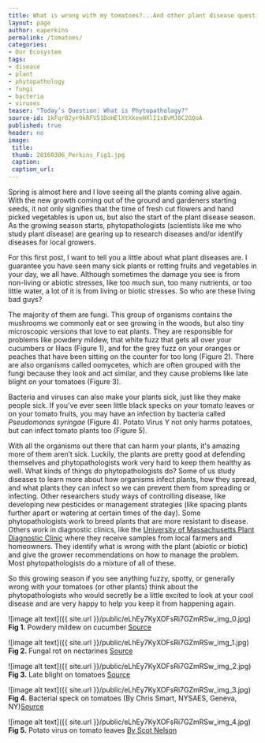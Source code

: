 ```yaml
---
title: What is wrong with my tomatoes?...And other plant disease questions
layout: page
author: eaperkins
permalink: /tomatoes/
categories:
- Our Ecosystem
tags:
- disease
- plant
- phytopathology
- fungi
- bacteria
- viruses
teaser: "Today’s Question: What is Phytopathology?"
source-id: 1kFqr82yr9kRFV51DoHElXtXkeeHXlI1xBvMJOC2GQoA
published: true
header: no
image:
 title:
 thumb: 20160306_Perkins_Fig1.jpg
 caption:
 caption_url: 
---
```

Spring is almost here and I love seeing all the plants coming alive again.  With the new growth coming out of the ground and gardeners starting seeds, it not only signifies that the time of fresh cut flowers and hand picked vegetables is upon us, but also the start of the plant disease season.  As the growing season starts, phytopathologists (scientists like me who study plant disease) are gearing up to research diseases and/or identify diseases for local growers.

For this first post, I want to tell you a little about what plant diseases are.  I guarantee you have seen many sick plants or rotting fruits and vegetables in your day, we all have.  Although sometimes the damage you see is from non-living or abiotic stresses, like too much sun, too many nutrients, or too little water, a lot of it is from living or biotic stresses.  So who are these living bad guys?

The majority of them are fungi.  This group of organisms contains the mushrooms we commonly eat or see growing in the woods, but also tiny microscopic versions that love to eat plants.  They are responsible for problems like powdery mildew, that white fuzz that gets all over your cucumbers or lilacs (Figure 1), and for the grey fuzz on your oranges or peaches that have been sitting on the counter for too long (Figure 2).  There are also organisms called oomycetes, which are often grouped with the fungi because they look and act similar, and they cause problems like late blight on your tomatoes (Figure 3).  

Bacteria and viruses can also make your plants sick, just like they make people sick.  If you've ever seen little black specks on your tomato leaves or on your tomato fruits, you may have an infection by bacteria called *Pseudomonas syringae* (Figure 4).  Potato Virus Y not only harms potatoes, but can infect tomato plants too (Figure 5).  

With all the organisms out there that can harm your plants, it's amazing more of them aren’t sick.  Luckily, the plants are pretty good at defending themselves and phytopathologists work very hard to keep them healthy as well.  What kinds of things do phytopathologists do? Some of us study diseases to learn more about how organisms infect plants, how they spread, and what plants they can infect so we can prevent them from spreading or infecting.  Other researchers study ways of controlling disease, like developing new pesticides or management strategies (like spacing plants further apart or watering at certain times of the day).   Some phytopathologists work to breed plants that are more resistant to disease.  Others work in diagnostic clinics, like the [University of Massachusetts Plant Diagnostic Clinic](https://ag.umass.edu/diagnostics) where they receive samples from local farmers and homeowners.  They identify what is wrong with the plant (abiotic or biotic) and give the grower recommendations on how to manage the problem.  Most phytopathologists do a mixture of all of these.

So this growing season if you see anything fuzzy, spotty, or generally wrong with your tomatoes (or other plants) think about the phytopathologists who would secretly be a little excited to look at your cool disease and are very happy to help you keep it from happening again.

![image alt text]({{ site.url }}/public/eLhEy7KyXOFsRi7GZmRSw_img_0.jpg)
**Fig 1.** Powdery mildew on cucumber [Source](https://upload.wikimedia.org/wikipedia/commons/0/07/Powdery_mildew.JPG)

![image alt text]({{ site.url }}/public/eLhEy7KyXOFsRi7GZmRSw_img_1.jpg)
**Fig 2.** Fungal rot on nectarines [Source](https://upload.wikimedia.org/wikipedia/commons/6/6e/Moldy_nectarines.jpg)

![image alt text]({{ site.url }}/public/eLhEy7KyXOFsRi7GZmRSw_img_2.jpg)
**Fig 3.** Late blight on tomatoes [Source](https://upload.wikimedia.org/wikipedia/commons/0/06/Late_blight_of_tomato_caused_by_Phytophthora_infestans_(5815188381).jpg)

![image alt text]({{ site.url }}/public/eLhEy7KyXOFsRi7GZmRSw_img_3.jpg)
**Fig 4.** Bacterial speck on tomatoes (By Chris Smart, NYSAES, Geneva, NY)[Source](https://commons.wikimedia.org/w/index.php?curid=14542170)

![image alt text]({{ site.url }}/public/eLhEy7KyXOFsRi7GZmRSw_img_4.jpg)
**Fig 5.** Potato virus on tomato leaves [By Scot Nelson](https://www.flickr.com/photos/scotnelson/14006360653)

